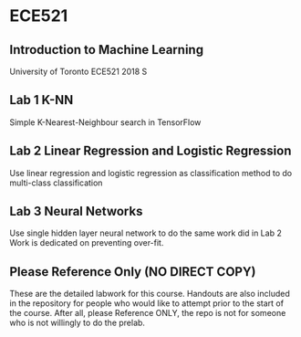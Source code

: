 # ECE521
## Introduction to Machine Learning
University of Toronto ECE521 2018 S

## Lab 1 K-NN
Simple K-Nearest-Neighbour search in TensorFlow

## Lab 2 Linear Regression and Logistic Regression
Use linear regression and logistic regression as classification method to do multi-class classification

## Lab 3 Neural Networks
Use single hidden layer neural network to do the same work did in Lab 2  
Work is dedicated on preventing over-fit.

## Please Reference Only (NO DIRECT COPY)
These are the detailed labwork for this course. Handouts are also included in the repository for people who would like to attempt prior to the start of the course. After all, please Reference ONLY, the repo is not for someone who is not willingly to do the prelab.
